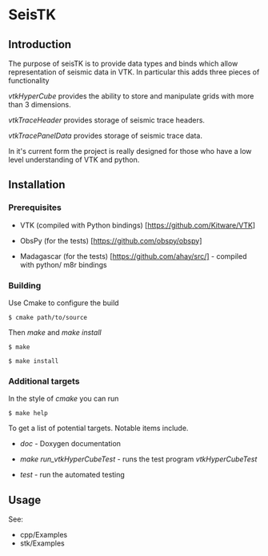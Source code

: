 
SeisTK
======

Introduction
------------

The purpose of seisTK is to provide data types and binds which allow representation of seismic data in VTK.
In particular this adds three pieces of functionality 

*vtkHyperCube* provides the ability to store and manipulate grids with more than 3 dimensions. 

*vtkTraceHeader* provides storage of seismic trace headers. 

*vtkTracePanelData* provides storage of seismic trace data. 

In it's current form the project is really designed for those who have a low level understanding of VTK and python. 


Installation
------------

### Prerequisites

* VTK (compiled with Python bindings) [https://github.com/Kitware/VTK]

* ObsPy (for the tests) [https://github.com/obspy/obspy]

* Madagascar (for the tests) [https://github.com/ahay/src/] - compiled with python/ m8r bindings

###  Building 

 
Use Cmake to configure the build

    $ cmake path/to/source

Then *make* and *make install*

    $ make 

    $ make install 

### Additional targets

In the style of *cmake* you can run

    $ make help

To get a list of potential targets. Notable items include.

* *doc* - Doxygen documentation

* *make run_vtkHyperCubeTest* - runs the test program *vtkHyperCubeTest*

* *test* - run the automated testing


Usage
-----

See:

* cpp/Examples
* stk/Examples

